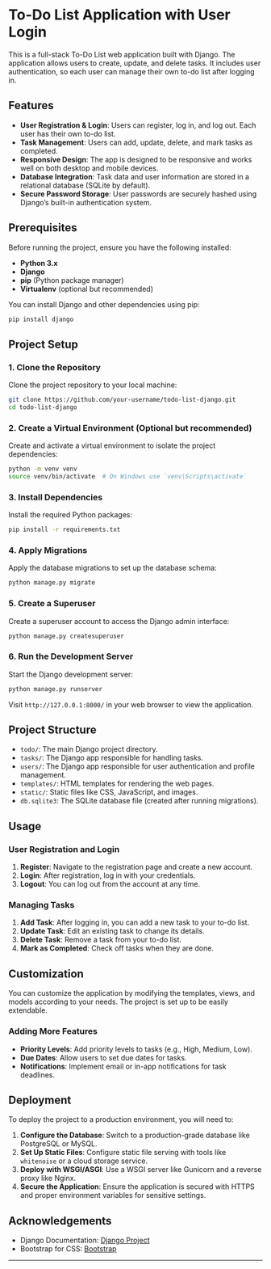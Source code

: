 # To-Do List Application with User Login

This is a full-stack To-Do List web application built with Django. The application allows users to create, update, and delete tasks. It includes user authentication, so each user can manage their own to-do list after logging in.

## Features

- **User Registration & Login**: Users can register, log in, and log out. Each user has their own to-do list.
- **Task Management**: Users can add, update, delete, and mark tasks as completed.
- **Responsive Design**: The app is designed to be responsive and works well on both desktop and mobile devices.
- **Database Integration**: Task data and user information are stored in a relational database (SQLite by default).
- **Secure Password Storage**: User passwords are securely hashed using Django’s built-in authentication system.

## Prerequisites

Before running the project, ensure you have the following installed:

- **Python 3.x**
- **Django**
- **pip** (Python package manager)
- **Virtualenv** (optional but recommended)

You can install Django and other dependencies using pip:

```bash
pip install django
```

## Project Setup

### 1. Clone the Repository

Clone the project repository to your local machine:

```bash
git clone https://github.com/your-username/todo-list-django.git
cd todo-list-django
```

### 2. Create a Virtual Environment (Optional but recommended)

Create and activate a virtual environment to isolate the project dependencies:

```bash
python -m venv venv
source venv/bin/activate  # On Windows use `venv\Scripts\activate`
```

### 3. Install Dependencies

Install the required Python packages:

```bash
pip install -r requirements.txt
```

### 4. Apply Migrations

Apply the database migrations to set up the database schema:

```bash
python manage.py migrate
```

### 5. Create a Superuser

Create a superuser account to access the Django admin interface:

```bash
python manage.py createsuperuser
```

### 6. Run the Development Server

Start the Django development server:

```bash
python manage.py runserver
```

Visit `http://127.0.0.1:8000/` in your web browser to view the application.

## Project Structure

- `todo/`: The main Django project directory.
- `tasks/`: The Django app responsible for handling tasks.
- `users/`: The Django app responsible for user authentication and profile management.
- `templates/`: HTML templates for rendering the web pages.
- `static/`: Static files like CSS, JavaScript, and images.
- `db.sqlite3`: The SQLite database file (created after running migrations).

## Usage

### User Registration and Login

1. **Register**: Navigate to the registration page and create a new account.
2. **Login**: After registration, log in with your credentials.
3. **Logout**: You can log out from the account at any time.

### Managing Tasks

1. **Add Task**: After logging in, you can add a new task to your to-do list.
2. **Update Task**: Edit an existing task to change its details.
3. **Delete Task**: Remove a task from your to-do list.
4. **Mark as Completed**: Check off tasks when they are done.

## Customization

You can customize the application by modifying the templates, views, and models according to your needs. The project is set up to be easily extendable.

### Adding More Features

- **Priority Levels**: Add priority levels to tasks (e.g., High, Medium, Low).
- **Due Dates**: Allow users to set due dates for tasks.
- **Notifications**: Implement email or in-app notifications for task deadlines.

## Deployment

To deploy the project to a production environment, you will need to:

1. **Configure the Database**: Switch to a production-grade database like PostgreSQL or MySQL.
2. **Set Up Static Files**: Configure static file serving with tools like `whitenoise` or a cloud storage service.
3. **Deploy with WSGI/ASGI**: Use a WSGI server like Gunicorn and a reverse proxy like Nginx.
4. **Secure the Application**: Ensure the application is secured with HTTPS and proper environment variables for sensitive settings.

## Acknowledgements

- Django Documentation: [Django Project](https://www.djangoproject.com/)
- Bootstrap for CSS: [Bootstrap](https://getbootstrap.com/)

---
